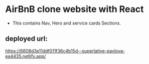 # AirBnB clone website with React

- This contains Nav, Hero and service cards Sections.

## deployed url:
https://6608d3e11ddf011f36c4b15d--superlative-pavlova-ea4435.netlify.app/